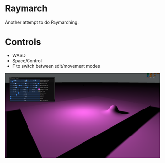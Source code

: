 # Raymarch
Another attempt to do Raymarching. 

# Controls

 * WASD
 * Space/Control
 * F to switch between edit/movement modes
 
 ![alt text](https://github.com/aaron-nuy/Raymarch/blob/master/demo.png?raw=true)
